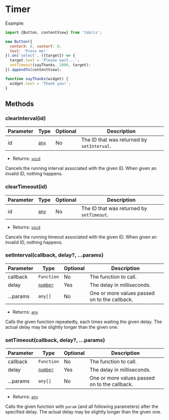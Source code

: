 ---
---
# Timer

Example:
```js
import {Button, contentView} from 'tabris';

new Button({
  centerX: 0, centerY: 0,
  text: 'Press me!'
}).on('select', ({target}) => {
  target.text = 'Please wait...';
  setTimeout(sayThanks, 2000, target);
}).appendTo(contentView);

function sayThanks(widget) {
  widget.text = 'Thank you!';
}
```
## Methods

### clearInterval(id)



Parameter|Type|Optional|Description
-|-|-|-
id | <span style="white-space:nowrap;">[`any`](https://www.typescriptlang.org/docs/handbook/basic-types.html#any)</span> | No | The ID that was returned by `setInterval`.
* Returns: <span style="white-space:nowrap;">[`void`](https://www.typescriptlang.org/docs/handbook/basic-types.html#void)</span>

Cancels the running interval associated with the given ID. When given an invalid ID, nothing happens.

### clearTimeout(id)



Parameter|Type|Optional|Description
-|-|-|-
id | <span style="white-space:nowrap;">[`any`](https://www.typescriptlang.org/docs/handbook/basic-types.html#any)</span> | No | The ID that was returned by `setTimeout`.
* Returns: <span style="white-space:nowrap;">[`void`](https://www.typescriptlang.org/docs/handbook/basic-types.html#void)</span>

Cancels the running timeout associated with the given ID. When given an invalid ID, nothing happens.

### setInterval(callback, delay?, ...params)



Parameter|Type|Optional|Description
-|-|-|-
callback | <span style="white-space:nowrap;">`Function`</span> | No | The function to call.
delay | <span style="white-space:nowrap;">[`number`](https://developer.mozilla.org/en-US/docs/Web/JavaScript/Data_structures#Number_type)</span> | Yes | The delay in milliseconds.
...params | <span style="white-space:nowrap;">`any[]`</span> | No | One or more values passed on to the callback.
* Returns: <span style="white-space:nowrap;">[`any`](https://www.typescriptlang.org/docs/handbook/basic-types.html#any)</span>

Calls the given function repeatedly, each times waiting the given delay. The actual delay may be slightly longer than the given one.

### setTimeout(callback, delay?, ...params)



Parameter|Type|Optional|Description
-|-|-|-
callback | <span style="white-space:nowrap;">`Function`</span> | No | The function to call.
delay | <span style="white-space:nowrap;">[`number`](https://developer.mozilla.org/en-US/docs/Web/JavaScript/Data_structures#Number_type)</span> | Yes | The delay in milliseconds.
...params | <span style="white-space:nowrap;">`any[]`</span> | No | One or more values passed on to the callback.
* Returns: <span style="white-space:nowrap;">[`any`](https://www.typescriptlang.org/docs/handbook/basic-types.html#any)</span>

Calls the given function with `param` (and all following parameters) after the specified delay. The actual delay may be slightly longer than the given one.

